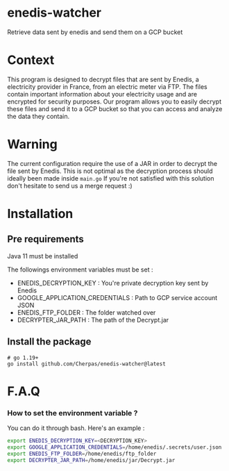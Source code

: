 # enedis-watcher
Retrieve data sent by enedis and send them on a GCP bucket

# Context

This program is designed to decrypt files that are sent by Enedis, a electricity provider in France, from an electric meter via FTP. The files contain important information about your electricity usage and are encrypted for security purposes. Our program allows you to easily decrypt these files and send it to a GCP bucket so that you can access and analyze the data they contain.

# Warning

The current configuration require the use of a JAR in order to decrypt the file sent by Enedis.
This is not optimal as the decryption process should ideally been made inside `main.go`
If you're not satisfied with this solution don't hesitate to send us a merge request :)

# Installation

## Pre requirements
Java 11 must be installed

The followings environment variables must be set : 

- ENEDIS_DECRYPTION_KEY : You're private decryption key sent by Enedis
- GOOGLE_APPLICATION_CREDENTIALS : Path to GCP service account JSON
- ENEDIS_FTP_FOLDER : The folder watched over
- DECRYPTER_JAR_PATH : The path of the Decrypt.jar



## Install the package

```
# go 1.19+
go install github.com/Cherpas/enedis-watcher@latest
```

# F.A.Q

### How to set the environment variable ?

You can do it through bash. Here's an example : 

```bash
export ENEDIS_DECRYPTION_KEY=<DECRYPTION_KEY>
export GOOGLE_APPLICATION_CREDENTIALS=/home/enedis/.secrets/user.json
export ENEDIS_FTP_FOLDER=/home/enedis/ftp_folder
export DECRYPTER_JAR_PATH=/home/enedis/jar/Decrypt.jar
```
